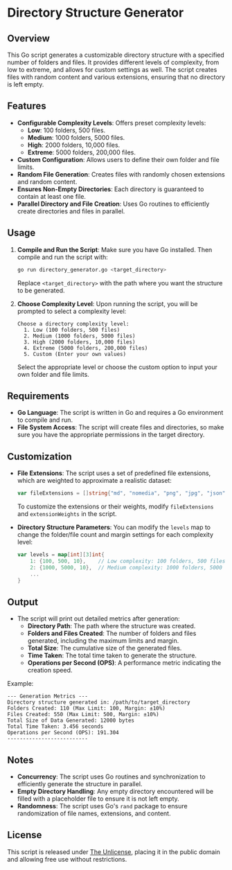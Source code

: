 # Directory Structure Generator

## Overview

This Go script generates a customizable directory structure with a specified number of folders and files. It provides different levels of complexity, from low to extreme, and allows for custom settings as well. The script creates files with random content and various extensions, ensuring that no directory is left empty.

## Features

- **Configurable Complexity Levels**: Offers preset complexity levels:
  - **Low**: 100 folders, 500 files.
  - **Medium**: 1000 folders, 5000 files.
  - **High**: 2000 folders, 10,000 files.
  - **Extreme**: 5000 folders, 200,000 files.
- **Custom Configuration**: Allows users to define their own folder and file limits.
- **Random File Generation**: Creates files with randomly chosen extensions and random content.
- **Ensures Non-Empty Directories**: Each directory is guaranteed to contain at least one file.
- **Parallel Directory and File Creation**: Uses Go routines to efficiently create directories and files in parallel.

## Usage

1. **Compile and Run the Script**: Make sure you have Go installed. Then compile and run the script with:
   ```bash
   go run directory_generator.go <target_directory>
   ```
   Replace `<target_directory>` with the path where you want the structure to be generated.

2. **Choose Complexity Level**: Upon running the script, you will be prompted to select a complexity level:
   ```
   Choose a directory complexity level:
     1. Low (100 folders, 500 files)
     2. Medium (1000 folders, 5000 files)
     3. High (2000 folders, 10,000 files)
     4. Extreme (5000 folders, 200,000 files)
     5. Custom (Enter your own values)
   ```
   Select the appropriate level or choose the custom option to input your own folder and file limits.

## Requirements

- **Go Language**: The script is written in Go and requires a Go environment to compile and run.
- **File System Access**: The script will create files and directories, so make sure you have the appropriate permissions in the target directory.

## Customization

- **File Extensions**: The script uses a set of predefined file extensions, which are weighted to approximate a realistic dataset:
  ```go
  var fileExtensions = []string{"md", "nomedia", "png", "jpg", "json", ...}
  ```
  To customize the extensions or their weights, modify `fileExtensions` and `extensionWeights` in the script.

- **Directory Structure Parameters**: You can modify the `levels` map to change the folder/file count and margin settings for each complexity level:
  ```go
  var levels = map[int][3]int{
      1: {100, 500, 10},    // Low complexity: 100 folders, 500 files, 10% margin
      2: {1000, 5000, 10},  // Medium complexity: 1000 folders, 5000 files, 10% margin
      ...
  }
  ```

## Output

- The script will print out detailed metrics after generation:
  - **Directory Path**: The path where the structure was created.
  - **Folders and Files Created**: The number of folders and files generated, including the maximum limits and margin.
  - **Total Size**: The cumulative size of the generated files.
  - **Time Taken**: The total time taken to generate the structure.
  - **Operations per Second (OPS)**: A performance metric indicating the creation speed.

Example:
```
--- Generation Metrics ---
Directory structure generated in: /path/to/target_directory
Folders Created: 110 (Max Limit: 100, Margin: ±10%)
Files Created: 550 (Max Limit: 500, Margin: ±10%)
Total Size of Data Generated: 12000 bytes
Total Time Taken: 3.456 seconds
Operations per Second (OPS): 191.304
--------------------------
```

## Notes

- **Concurrency**: The script uses Go routines and synchronization to efficiently generate the structure in parallel.
- **Empty Directory Handling**: Any empty directory encountered will be filled with a placeholder file to ensure it is not left empty.
- **Randomness**: The script uses Go's `rand` package to ensure randomization of file names, extensions, and content.

## License

This script is released under [The Unlicense](https://unlicense.org/), placing it in the public domain and allowing free use without restrictions.
